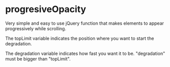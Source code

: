 progresiveOpacity
=================

Very simple and easy to use jQuery function that makes elements to appear progressively while scrolling.

The topLimit variable indicates the position where you want to start the degradation.

The degradation variable indicates how fast you want it to be. "degradation" must be bigger than "topLimit".
